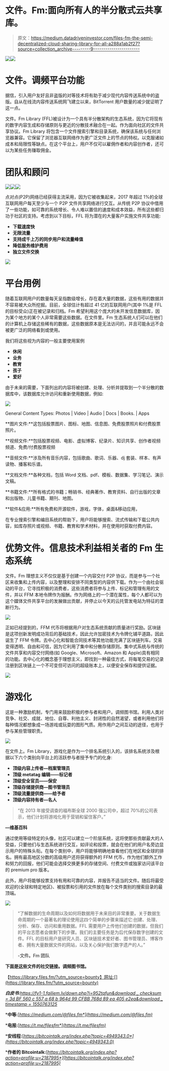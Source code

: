 # 文件。Fm:面向所有人的半分散式云共享库。

> 原文：<https://medium.datadriveninvestor.com/files-fm-the-semi-decentralized-cloud-sharing-library-for-all-a288a1ab2f27?source=collection_archive---------9----------------------->

[![](img/ff548bf64d7807fcfadcf8fe6f2a539f.png)](http://www.track.datadriveninvestor.com/1B9E)![](img/7e5a6f6b2b247f81f86645e4a63fefe7.png)

# 文件。调频平台功能

据信，引入用户友好且非盗版的对等技术将有助于减少现代内容传送系统中的盗版。自从在线流内容传送系统网飞建立以来，BitTorrent 用户数量的减少就证明了这一点。

文件。Fm Library (FFL)被设计为一个具有半分散架构的生态系统，因为它将现有的数字内容生成和存储原则与更近的分散技术融合在一起。作为面向社区的文件共享协议。Fm Library 将包含一个文件搜索引擎和目录系统，确保该系统与任何浏览器兼容。它保留了浏览器互联网络作为更广泛文件上的节点的特权。以克服诸如成本和局限性等缺点。在这个平台上，用户不仅可以雇佣作者和内容创作者，还可以为某些任务赚取佣金。

# 团队和顾问

![](img/fdf4dd219f57edb357a1b3045f4a6fd5.png)![](img/9fa967baa809d674a4215aca6280a788.png)![](img/7403321759ac8d0e89120bab8186babc.png)

点对点(P2P)网络已经获得主流采用，因为它被收集起来，2017 年超过 1%的全球互联网用户每天至少与一个 P2P 文件共享网络进行交互。从传统 P2P 协议中借用了一些功能，如可靠的系统增长、令人难以置信的速度和成本效益，所有这些都归功于社区的支持。考虑到以下目标，FFL 将为潜在的大量客户实施文件共享功能:

*   **下载速度快**
*   **无限流量**
*   **支持成千上万的同步用户和流量峰值**
*   **降低服务维护费用**
*   **独立文件交换**

![](img/241141585a210142d7b58d2e2c43709c.png)

# 平台用例

随着互联网用户的数量每天呈指数级增长，存在着大量的数据，这些有用的数据并不容易被大众所挖掘。目前，全球估计有超过 41 亿的互联网用户(其中 1%是 FFL 的目标受众)正在被记录和归档。Fm 希望利用这个庞大的未开发信息数据库，因为某个地方的某个人非常需要这些数据。在文件里。Fm 生态系统人们可以在他们的计算机上存储这些稀有的数据，这些数据原本是无法访问的，并且可能永远不会被更广泛的网络看到或使用。

我们将这些视为内容的一般主要使用案例

*   **休闲**
*   **业务**
*   **教育**
*   **孩子**
*   **爱好**

由于未来的需要，下面列出的内容将被创建、处理、分析并提取到一个半分散的数据库中，该数据库允许访问和重新使用数据，例如:

![](img/294d7049d69d629e6c5ed0e51c65d313.png)

General Content Types: Photos | Video | Audio | Docs | Books. | Apps

**图片文件:**这包括股票图片、图标、地图、信息图、免费股票照片和付费股票照片。

**视频文件:**包括股票视频、电影、虚拟博客、纪录片、知识共享、创作者视频频道、免费/付费股票视频

**音频文件:**涉及所有音乐内容，包括歌曲、歌词、乐器、dj 套装、样本、有声读物、播客和乐谱。

**文档文件:**各种文档，包括 Word 文档、pdf、模板、数据集、学习笔记、演示文稿。

**书籍文件:**所有格式的书籍；畅销书、经典著作、教育资料、自行出版的文章和出版物、儿童书籍、期刊、地图。

**软件&应用:**所有免费和开源软件，游戏，字体，桌面&移动应用，

在专业搜索引擎和编目系统的帮助下，用户将能够搜索、流式传输和下载公共内容，如库存照片或视频、书籍、教育和学术材料，并在使用时获取付费内容。

# 优势文件。信息技术利益相关者的 Fm 生态系统

文件。Fm 理想主义不仅仅是基于创建一个内容交付 P2P 协议，而是参与一个社区来收集和上传内容，以及整理和安排不同类型的内容供下载。作为一个由社会驱动的平台，它寻找积极的消费者，这些消费者将参与上传、标记和管理有用的文件，并以 FFM 本地令牌作为报酬。作为网络上的一个潜在属性，每个人都可以为这个媒体文件共享平台的发展做出贡献，并停止以今天的云托管发电站为特征的垄断行为。

![](img/4035c3f99877a70dfb820002a55a3bbc.png)

正如已经提到的，FFM 代币将根据用户对生态系统贡献的质量进行奖励。区块链是这项创新发明成功背后的基础技术，因此允许加密技术为令牌化铺平道路，因此诞生了 FFM 令牌。去中心化和智能合同技术等其他功能充满了区块链列车。交易变得透明、自由和可信，因为它利用了集中和分散存储原则。集中式系统与传统的文件共享和内容交付网络(如 Google、Microsoft、Amazon 和 Apple)具有相同的功能。去中心化的概念基于理想主义，即找到一种最佳方式，将每笔交易的记录注册到区块链上一个不可变但可访问的超级账本上，以便安全保存和提供证据。

![](img/dba0fd448100bc774517e834f895e641.png)

# 游戏化

这是一种激励机制，专门用来鼓励积极的参与者和用户。调频图书馆。利用人类对竞争、社交、成就、地位、自尊、利他主义、封闭性的自然渴望，或者利用他们将每种情况都想象成一场游戏或玩耍的图形气质。用作用户之间互动的途径，也用于参与某些管理职责。

![](img/465189dc0f534352824c553e061e97be.png)

在文件上。Fm Library，游戏化是作为一个排名系统引入的，该排名系统涉及根据以下六个类别向平台上的活跃参与者授予专门的化身:

*   **顶级内容上传者—档案管理员**
*   **顶级 metatag 编辑——标记者**
*   **顶级安全官员——保安**
*   **顶级存储提供商—图书管理员**
*   **顶级流量提供商——给予者**
*   **顶级内容持有者—名人**

> “在 2013 年接受调查的福布斯全球 2000 强公司中，超过 70%的公司表示，他们计划将游戏化用于营销和留住客户。”

**—维基百科**

通过使用等级特定的头像，社区可以建立一个阶层系统，这将使那些贡献最大的人受益，只要他们与生态系统进行交互，如评论和投票，就会在他们的用户名旁边显示用户的特殊头衔。在每个类别中，用户将能够明确地查看他们在地区和全球的排名。拥有最高地区分数的高级用户还将获得额外的 FFM 代币，作为他们额外工作和努力的回报，他们可能会选择交换更多的存储空间、付费文件或独家访问该平台的 premium pro 版本。

此外，用户将能够投票支持有用和可靠的内容，并报告不适当的文件。随后将最受欢迎的(全球和特定地区)、被投票和引用的文件放在每个文件类别的搜索目录的最顶端。

![](img/da2b710cebc4468f02eee95e29158985.png)

> “了解数据的生命周期以及如何将数据用于未来目的非常重要。关于数据生命周期的一个最著名的理论使用这四个简单的步骤来描述它:创建、处理、分析、保存、访问和重用数据。FFL 需要用户上传他们创建的数据，但我们的平台志愿者会做剩下的步骤。我们的主要任务是为后代保存数字创建的文件。FFL 的目标用户是研究人员、区块链技术爱好者、图书管理员、博客作者、拥有大量数据文件的网站，以及关心保护我们数字遗产的人。”
> 
> **-文件。Fm 团队**

**下面是这些文件的社交链接。调频图书馆。**

【https://library.files.fm/?utm_source=bounty】网址:[](https://library.files.fm/?utm_source=bounty)

***白皮书:**[*https://fv1-1.failiem.lv/down.php?i=952tqfun&download _ checksum = 3d BF 560 c 557 a 68 b 964d 99 CFBB 768d 89 ea 405 e2ea&download _ timestamp = 1550763125*](https://fv1-1.failiem.lv/down.php?i=952tqfun&download_checksum=3dbf560c557a68b964d99cfbb768d89ea405e2ea&download_timestamp=1550763125)*

***中等:**[*https://medium.com/@files.fm*](https://medium.com/@files.fm)*

***电报:**[*https://t.me/filesfm*](https://t.me/filesfm)*

***安线程:**[*https://bitcointalk.org/index.php?topic=4949343.0*](https://bitcointalk.org/index.php?topic=4949343.0)*

***作者的 Bitcointalk:**[*https://bitcointalk.org/index.php?action=profile;u=2187995*](https://bitcointalk.org/index.php?action=profile;u=2187995)*
